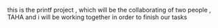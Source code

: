 this is the printf project , which will be the collaborating  of two people , TAHA and i will be working together in order to finish our tasks 
